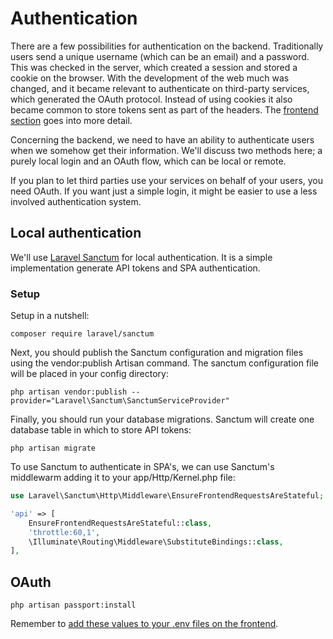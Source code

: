 # Authentication

There are a few possibilities for authentication on the backend. Traditionally users send a unique username (which can be an email) and a password. This was checked in the server, which created a session and stored a cookie on the browser. With the development of the web much was changed, and it became relevant to authenticate on third-party services, which generated the OAuth protocol. Instead of using cookies it also became common to store tokens sent as part of the headers. The [frontend section](../frontend/authentication.md) goes into more detail.

Concerning the backend, we need to have an ability to authenticate users when we somehow get their information. We'll discuss two methods here; a purely local login and an OAuth flow, which can be local or remote.

If you plan to let third parties use your services on behalf of your users, you need OAuth. If you want just a simple login, it might be easier to use a less involved authentication system.

## Local authentication

We'll use [Laravel Sanctum](https://laravel.com/docs/7.x/sanctum) for local authentication. It is a simple implementation generate API tokens and SPA authentication.

### Setup

Setup in a nutshell:

```
composer require laravel/sanctum
```

Next, you should publish the Sanctum configuration and migration files using the vendor:publish Artisan command. The sanctum configuration file will be placed in your config directory:

```
php artisan vendor:publish --provider="Laravel\Sanctum\SanctumServiceProvider"
```

Finally, you should run your database migrations. Sanctum will create one database table in which to store API tokens:

```
php artisan migrate
```

To use Sanctum to authenticate in SPA's, we can use Sanctum's middlewarm adding it to your app/Http/Kernel.php file:

```php
use Laravel\Sanctum\Http\Middleware\EnsureFrontendRequestsAreStateful;

'api' => [
    EnsureFrontendRequestsAreStateful::class,
    'throttle:60,1',
    \Illuminate\Routing\Middleware\SubstituteBindings::class,
],
```

###

## OAuth

```shell
php artisan passport:install
```

Remember to [add these values to your .env files on the frontend](../frontend/authentication.md).
